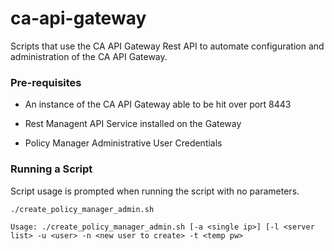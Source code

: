 # ca-api-gateway

Scripts that use the CA API Gateway Rest API to automate configuration and administration of the CA API Gateway.

### Pre-requisites

* An instance of the CA API Gateway able to be hit over port 8443

* Rest Managent API Service installed on the Gateway

* Policy Manager Administrative User Credentials


### Running a Script

Script usage is prompted when running the script with no parameters.

```
./create_policy_manager_admin.sh

Usage: ./create_policy_manager_admin.sh [-a <single ip>] [-l <server list> -u <user> -n <new user to create> -t <temp pw>
```
